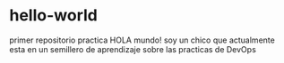 # hello-world
primer repositorio practica
HOLA mundo!
soy un chico que actualmente esta en un semillero de aprendizaje sobre las practicas de DevOps
